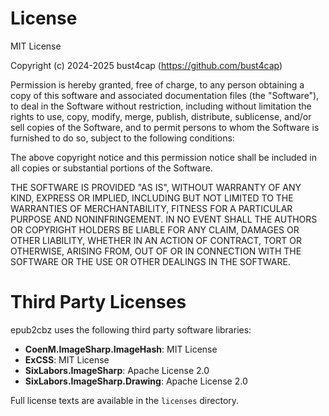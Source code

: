# License

MIT License

Copyright (c) 2024-2025 bust4cap (https://github.com/bust4cap)

Permission is hereby granted, free of charge, to any person obtaining a copy
of this software and associated documentation files (the "Software"), to deal
in the Software without restriction, including without limitation the rights
to use, copy, modify, merge, publish, distribute, sublicense, and/or sell
copies of the Software, and to permit persons to whom the Software is
furnished to do so, subject to the following conditions:

The above copyright notice and this permission notice shall be included in all
copies or substantial portions of the Software.

THE SOFTWARE IS PROVIDED "AS IS", WITHOUT WARRANTY OF ANY KIND, EXPRESS OR
IMPLIED, INCLUDING BUT NOT LIMITED TO THE WARRANTIES OF MERCHANTABILITY,
FITNESS FOR A PARTICULAR PURPOSE AND NONINFRINGEMENT. IN NO EVENT SHALL THE
AUTHORS OR COPYRIGHT HOLDERS BE LIABLE FOR ANY CLAIM, DAMAGES OR OTHER
LIABILITY, WHETHER IN AN ACTION OF CONTRACT, TORT OR OTHERWISE, ARISING FROM,
OUT OF OR IN CONNECTION WITH THE SOFTWARE OR THE USE OR OTHER DEALINGS IN THE
SOFTWARE.


# Third Party Licenses

epub2cbz uses the following third party software libraries:

- **CoenM.ImageSharp.ImageHash**: MIT License
- **ExCSS**: MIT License
- **SixLabors.ImageSharp**: Apache License 2.0
- **SixLabors.ImageSharp.Drawing**: Apache License 2.0

Full license texts are available in the `licenses` directory.

